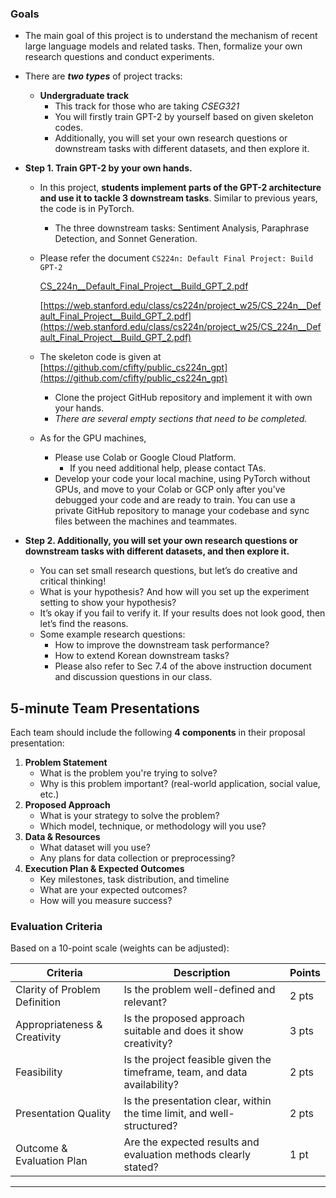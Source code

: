 ### Goals
- The main goal of this project is to understand the mechanism of recent large language models and related tasks. Then, formalize your own research questions and conduct experiments.
- There are _**two types**_ of project tracks:
    - **Undergraduate track**
        - This track for those who are taking _CSEG321_
        - You will firstly train GPT-2 by yourself based on given skeleton codes.
        - Additionally, you will set your own research questions or downstream tasks with different datasets, and then explore it.

- **Step 1. Train GPT-2 by your own hands.**
    - In this project, **students implement parts of the GPT-2 architecture and use it to tackle 3 downstream tasks**. Similar to previous years, the code is in PyTorch.
        
        - The three downstream tasks: Sentiment Analysis, Paraphrase Detection, and Sonnet Generation.
    - Please refer the document `CS224n: Default Final Project: Build GPT-2`
        
        [CS_224n__Default_Final_Project__Build_GPT_2.pdf](attachment:f80f876c-70e1-4d2d-8d5b-0ababcb6a467:CS_224n__Default_Final_Project__Build_GPT_2.pdf)
        
        [https://web.stanford.edu/class/cs224n/project_w25/CS_224n__Default_Final_Project__Build_GPT_2.pdf](https://web.stanford.edu/class/cs224n/project_w25/CS_224n__Default_Final_Project__Build_GPT_2.pdf)
        
    - The skeleton code is given at [https://github.com/cfifty/public_cs224n_gpt](https://github.com/cfifty/public_cs224n_gpt)
        
        - Clone the project GitHub repository and implement it with own your hands.
        - _There are several empty sections that need to be completed._
    - As for the GPU machines,
        
        - Please use Colab or Google Cloud Platform.
            - If you need additional help, please contact TAs.
        - Develop your code your local machine, using PyTorch without GPUs, and move to your Colab or GCP only after you’ve debugged your code and are ready to train. You can use a private GitHub repository to manage your codebase and sync files between the machines and teammates.
    
- **Step 2. Additionally, you will set your own research questions or downstream tasks with different datasets, and then explore it.**
    - You can set small research questions, but let’s do creative and critical thinking!
    - What is your hypothesis? And how will you set up the experiment setting to show your hypothesis?
    - It’s okay if you fail to verify it. If your results does not look good, then let’s find the reasons.
    - Some example research questions:
        - How to improve the downstream task performance?
        - How to extend Korean downstream tasks?
        - Please also refer to Sec 7.4 of the above instruction document and discussion questions in our class.

## 5-minute Team Presentations

Each team should include the following **4 components** in their proposal presentation:

1. **Problem Statement**
    - What is the problem you're trying to solve?
    - Why is this problem important? (real-world application, social value, etc.)
2. **Proposed Approach**
    - What is your strategy to solve the problem?
    - Which model, technique, or methodology will you use?
3. **Data & Resources**
    - What dataset will you use?
    - Any plans for data collection or preprocessing?
4. **Execution Plan & Expected Outcomes**
    - Key milestones, task distribution, and timeline
    - What are your expected outcomes?
    - How will you measure success?

### Evaluation Criteria

Based on a 10-point scale (weights can be adjusted):

| Criteria                      | Description                                                               | Points |
| ----------------------------- | ------------------------------------------------------------------------- | ------ |
| Clarity of Problem Definition | Is the problem well-defined and relevant?                                 | 2 pts  |
| Appropriateness & Creativity  | Is the proposed approach suitable and does it show creativity?            | 3 pts  |
| Feasibility                   | Is the project feasible given the timeframe, team, and data availability? | 2 pts  |
| Presentation Quality          | Is the presentation clear, within the time limit, and well-structured?    | 2 pts  |
| Outcome & Evaluation Plan     | Are the expected results and evaluation methods clearly stated?           | 1 pt   |

---



